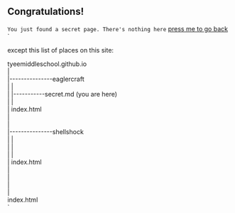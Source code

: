 ## Congratulations!
`You just found a secret page. There's nothing here`
[press me to go back]()
`
  
  
  
  
  
  
  
  
  
  
  
  
  
  
  
  
  
  
  
  
  
  
  
  
  
  
  
  
  
  
  
  
  
  
  
  
  
  
  
  
  
  
  
  
  
  
  
  
   
  
except this list of places on this site:  
  
  
tyeemiddleschool.github.io  
|  
|---------------eaglercraft  
|                    |  
|                    |-----------secret.md (you are here)  
|                    |  
|               index.html  
|  
|  
|---------------shellshock  
|                    |  
|                    |  
|                    |  
|               index.html  
|  
|  
|  
|  
index.html  
`

